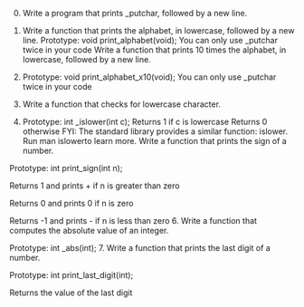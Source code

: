 0. Write a program that prints _putchar, followed by a new line.

1. Write a function that prints the alphabet, in lowercase, followed by a new line.
Prototype: void print_alphabet(void);
You can only use _putchar twice in your code
Write a function that prints 10 times the alphabet, in lowercase, followed by a new line.

2. Prototype: void print_alphabet_x10(void);
You can only use _putchar twice in your code

3. Write a function that checks for lowercase character.

4. Prototype: int _islower(int c);
Returns 1 if c is lowercase
Returns 0 otherwise
FYI: The standard library provides a similar function: islower. Run man islowerto learn more.
Write a function that prints the sign of a number.



Prototype: int print_sign(int n);

Returns 1 and prints + if n is greater than zero

Returns 0 and prints 0 if n is zero

Returns -1 and prints - if n is less than zero
6. Write a function that computes the absolute value of an integer.



Prototype: int _abs(int);
7. Write a function that prints the last digit of a number.



Prototype: int print_last_digit(int);

Returns the value of the last digit
